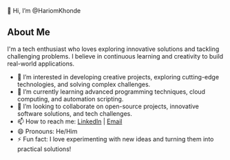 👋 Hi, I’m @HariomKhonde

## About Me
I'm a tech enthusiast who loves exploring innovative solutions and tackling challenging problems. I believe in continuous learning and creativity to build real-world applications.

- 👀 I’m interested in developing creative projects, exploring cutting-edge technologies, and solving complex challenges.
- 🌱 I’m currently learning advanced programming techniques, cloud computing, and automation scripting.
- 💞️ I’m looking to collaborate on open-source projects, innovative software solutions, and tech challenges.
- 📫 How to reach me: [LinkedIn](www.linkedin.com/in/hariom-khonde) | [Email](mailto:hariomkhonde@example.com) 
- 😄 Pronouns: He/Him
- ⚡ Fun fact: I love experimenting with new ideas and turning them into practical solutions!

<!---
hariomkhonde108/hariomkhonde108 is a ✨ special ✨ repository because its `README.md` (this file) appears on your GitHub profile.
You can click the Preview link to take a look at your changes.
--->
